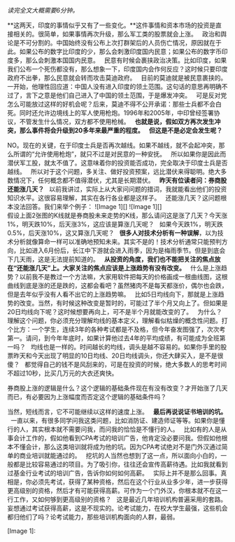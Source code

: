 *读完全文大概需要6分钟。*  
  
**这两天，印度的事情似乎又有了一些变化。**这件事情和资本市场的投资是直接相关的。很简单，如果事情再次升级，那么军工类的股票就会上涨。
 
政治和舆论是不可分割的。中国始终没有公布上次打群架后的人员伤亡情况，原因就在于此。如果公布的数字比印度的少，那么会刺激印度国内民意；如果公布的数字币印度多，那么会刺激本国国内民意。
 
民意有时候会裹挟政治决策。比如印度，如果我们公布一个死伤都没有，那么想象一下，印度国内会作何反应？这时候只要印度政府不出拳，那么民意就会转而攻击莫迪政府。
 
目前的莫迪就是被民意裹挟的。一开始，他理性回应道：中国人没有进入印度的领土范围。这句话的意思再明确不过了，言下之意是他们自己进入了中国的领土范围，于是爆发冲突。
 
可是反对党怎么可能放过这样的好机会呢？后来，莫迪不得不公开承诺：那些士兵都不会白死。同时还允许边境线上的军人使用枪炮。1996年和2005年，中印曾经签署协议，不管发生什么情况，双方都不使用枪械。
 
**也就是说，假如双方再次发生冲突，那么事件将会升级到20多年来最严重的程度。**
 
**但这是不是必定会发生呢？**
  
NO。现在的关键，在于印度士兵是否再次越线。如果不越线，就不会起冲突，那么所谓的“允许使用枪炮”，就只不过是对民意的一种安抚。
 
所以如果你是因此而潜伏军工股，就太不值了。这意味着你的投资能否成功，完全取决于印度士兵是否越线。
 
所以对于这个问题，多关注、做好投资预案，远比潜伏来得聪明。绝大多数情况下，任何概念都不值得潜伏，尤其是长期潜伏。
 
**昨天有位读者问：券商股还能涨几天？**
 
以前我讲过，实际上从大家问问题的措词，我就能看出他们的投资知识水平。这很容易理解，其实在各行各业都是这样子。
 
还能涨几天？这问题根本没法回答。我们来举个例子：
![Image 1][]
![Image 1][]
   
假设上面2张图的K线就是券商股未来走势的K线，那么请问这是涨了几天？今天涨1%，明天跌10%，后天涨3%，这应该是算涨几天呢？
 
如果今天跌1%，明天跌0.5%，后天涨10%，这又算涨几天呢？
 
**很多人对技术分析有一种误解**，以为技术分析就像算命一样可以准确地预知未来。其实不是的！技术分析通常只能预判方向，比如进入6月份后，长江中下游就会进入雨季，因为是梅雨季节。但是到底会下几天雨，这是无法提前知道的。
 
**从投资的角度，我们也不能把关注的焦点放在“还能涨几天”上。大家关注的焦点应该是上涨趋势有没有改变。**
 
什么是上涨趋势？以前我不是教过一个方法嘛，大家用软件把每天的价格画成一根曲线图，这根曲线到底是涨的还是跌的，这都会看吧？虽然猪肉不是每天都涨价，偶尔也会跌，但是去年似乎没有人看不出它的上涨趋势嘛。
 
比如5日均线向下，那就是上涨趋势的改变。当然，有时候这种改变是暂时的，可能过了半个月又向上了。但如果是20日均线向下呢？这时候想要再向上，可不是半个月就能改变的了。
 
为什么？
 
理解这个问题，你必须充分理解均线的基本定义，理解看似枯燥的概念性问题。打个比方：一个学生，连续3年的各种考试都是不及格，但今年奋发图强了，次次考第一。请问，到今年年底时，如果计算他过去4年的平均成绩，有可能成为全班第一吗？
 
均线也是一样的。时间越长的均线，调头是越不容易的。如果你手里的股票昨天和今天出现了明显的10日均线、20日均线调头，你还大肆买入，是不是很傻？
 
都觉得自己的钱不是风刮来的，可是在投资的时候，绝大多数人的思考时间不超过10秒，比买几万元的大衣还爽快。
  
券商股上涨的逻辑是什么？这个逻辑的基础条件现在有没有改变？才开始涨了几天而已，有必要因为上涨幅度而否定这个逻辑的基础条件吗？
  
当然，短线而言，它不可能继续以这样的速度上涨。
 
**最后再说说证书培训的坑。**
 
一直以来，有很多同学问我这类问题，比如消防证、建造师证等等。如果你是懂行的人，其实根本就不需要问我，而问我的恰恰是不懂行的人。
 
比如有的人是从事会计工作的，假如他看到CPA考试的培训广告，他肯定没必要问我。但假如他根本不懂会计，那么这类培训就将成为他的坑。因为CPA考试绝对不是门外汉通过简单的商业培训就能通过的。
 
挖坑的人当然也想到了这一点，所以面向小白的，一般都是比较容易通过的项目。为了吸引你，往往还会宣传高薪待遇。比如我就看到过基金行业考试的培训广告，告诉你如何如何高薪。
 
实际上并不是那么回事。真相是，你必须先考试，获得了某种资格，然后在这个行业从业多少年，进一步获得更高级别的资格，然后才有可能获得高薪。可作为一个门外汉，你根本就不在这一行工作，又如何够到更高级别的资格？
 
这是最近几年培训机构普遍采用的套路。妄想通过考试获得高薪，这是不现实的。论考试能力，在校大学生最强，这些机会都归他们了吗？论考试能力，那些培训机构面向的人群，最弱。

[Image 1]: 